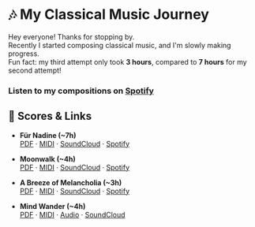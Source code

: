 # 🎶 My Classical Music Journey  

Hey everyone! Thanks for stopping by.  
Recently I started composing classical music, and I'm slowly making progress.  
Fun fact: my third attempt only took **3 hours**, compared to **7 hours** for my second attempt!  

### Listen to my compositions on [Spotify](https://open.spotify.com/album/3gAypPYUSqbfeCxTKBPqZm)  

## 📑 Scores & Links  

- **Für Nadine (~7h)**  
  [PDF](./scores/Für%20Nadine.pdf) · 
  [MIDI](./midi/Für%20Nadine.mid) · 
  [SoundCloud](https://soundcloud.com/futureboi420/fur-nadine) · 
  [Spotify](https://open.spotify.com/intl-de/track/2AMJOYuv3Z84EsZpQpCCk9?si=ee3240b997a142f1)  

- **Moonwalk (~4h)**  
  [PDF](./scores/Moonwalk.pdf) · 
  [MIDI](./midi/Moonwalk.mid) · 
  [SoundCloud](https://soundcloud.com/futureboi420/moonwalk) · 
  [Spotify](https://open.spotify.com/intl-de/track/2TqESETYMfUy74aO9OOkKn)  

- **A Breeze of Melancholia (~3h)**  
  [PDF](./scores/A%20Breeze%20of%20Melancholia.pdf) · 
  [MIDI](./midi/A%20Breeze%20of%20Melancholia.mid) · 
  [SoundCloud](https://soundcloud.com/futureboi420/a-gust-of-autumn-melancholia) · 
  [Spotify](https://open.spotify.com/intl-de/track/1hhHrxAYNUOZRtH3K7xUuA?si=e89e82e3e6584a3a)  

- **Mind Wander (~4h)**  
  [PDF](./scores/Mind%20Wander.pdf) · 
  [MIDI](./midi/Mind%20Wander.mid) · 
  [Audio](./interpretations/suno/Mind%20Wander.wav) · 
  [SoundCloud](https://soundcloud.com/futureboi420/wandering-mind)